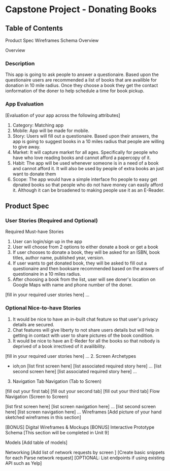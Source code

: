 # Capstone Project - Donating Books

## Table of Contents

Product Spec
Wireframes
Schema
Overview

Overview

### Description
This app is going to ask people to answer a questionaire. Based upon the questionaire users are recommended a list of books that are availible for donation in 10 mile radius. Once they choose a book they get the contact ionformation of the doner to help schedule a time for book pickup.

### App Evaluation
[Evaluation of your app across the following attributes]

1. Category: Matching app
2. Mobile: App will be made for mobile.
3. Story: Users will fill out a questionaire. Based upon their answers, the app is going to suggest books in a 10 miles radius that people are willing to give away.
4. Market: It will capture market for all ages. Specifically for people who have who love reading books and cannot afford a papercopy of it.
5. Habit: The app will be used whenever someone is in a need of a book and cannot afford it. It will also be used by people of extra books an just want to donate them
6. Scope: The app would have a simple interface fro people to easy get dpnated books so that people who do not have money can easily afford it. Although it can be broadened to making people use it as an E-Reader.

## Product Spec
### User Stories (Required and Optional)
Required Must-have Stories
1. User can login/sign up in the app
2. User will choose from 2 options to either donate a book or get a book
3. If user chooses to donate a book, they will be asked for an ISBN, book titles, author name, published year, version.
4. If user wants to get donated book, they will be asked to fill out a questionaire and then booksare recommended based on the answers of questionaire in a 10 miles radius.
5. After choosing a book from the list, user will see doner's location on Google Maps with name and phone number of the doner.
 
[fill in your required user stories here]
…
### Optional Nice-to-have Stories
1. It would be nice to have an in-built chat feature so that user's privacy details are secured.
2. Chat features will give liberty to not share users details but will help in getting in contact with user to share pictures of the book condition.
3. It would be nice to have an E-Reder for all the books so that nobody is deprived of a book irrectived of it availibility.

[fill in your required user stories here]
…
2. Screen Archetypes
* ioh;on
[list first screen here]
[list associated required story here]
…
[list second screen here]
[list associated required story here]
…
3. Navigation
Tab Navigation (Tab to Screen)

[fill out your first tab]
[fill out your second tab]
[fill out your third tab]
Flow Navigation (Screen to Screen)

[list first screen here]
[list screen navigation here]
…
[list second screen here]
[list screen navigation here]
…
Wireframes
[Add picture of your hand sketched wireframes in this section]


[BONUS] Digital Wireframes & Mockups
[BONUS] Interactive Prototype
Schema
[This section will be completed in Unit 9]

Models
[Add table of models]

Networking
[Add list of network requests by screen ]
[Create basic snippets for each Parse network request]
[OPTIONAL: List endpoints if using existing API such as Yelp]
